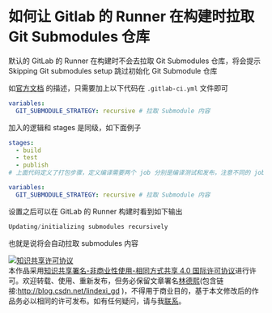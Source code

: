 
# 如何让 Gitlab 的 Runner 在构建时拉取 Git Submodules 仓库

默认的 GitLab 的 Runner 在构建时不会去拉取 Git Submodules 仓库，将会提示 Skipping Git submodules setup 跳过初始化 Git Submodule 仓库

<!--more-->


<!-- 发布 -->

如[官方文档](https://docs.gitlab.com/ee/ci/git_submodules.html) 的描述，只需要加上以下代码在 `.gitlab-ci.yml` 文件即可

```yml
variables:
  GIT_SUBMODULE_STRATEGY: recursive # 拉取 Submodule 内容
```

加入的逻辑和 stages 是同级，如下面例子

```yml
stages:
  - build
  - test
  - publish
# 上面代码定义了打包步骤，定义编译需要两个 job 分别是编译测试和发布，注意不同的 job 是在完全空白的项目，不会用到上一个job编译的文件

variables:
  GIT_SUBMODULE_STRATEGY: recursive # 拉取 Submodule 内容
```

设置之后可以在 GitLab 的 Runner 构建时看到如下输出

```csharp
Updating/initializing submodules recursively
```

也就是说将会自动拉取 submodules 内容





<a rel="license" href="http://creativecommons.org/licenses/by-nc-sa/4.0/"><img alt="知识共享许可协议" style="border-width:0" src="https://licensebuttons.net/l/by-nc-sa/4.0/88x31.png" /></a><br />本作品采用<a rel="license" href="http://creativecommons.org/licenses/by-nc-sa/4.0/">知识共享署名-非商业性使用-相同方式共享 4.0 国际许可协议</a>进行许可。欢迎转载、使用、重新发布，但务必保留文章署名[林德熙](http://blog.csdn.net/lindexi_gd)(包含链接:http://blog.csdn.net/lindexi_gd )，不得用于商业目的，基于本文修改后的作品务必以相同的许可发布。如有任何疑问，请与我[联系](mailto:lindexi_gd@163.com)。